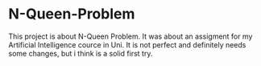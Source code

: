 # N-Queen-Problem
This project is about N-Queen Problem. It was about an assigment for my Artificial Intelligence cource in Uni.
It is not perfect and definitely needs some changes, but i think is a solid first try.
